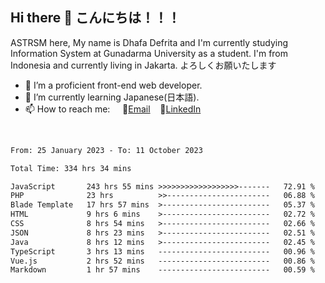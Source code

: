 ## Hi there 👋 こんにちは！！！
ASTRSM here, My name is Dhafa Defrita and I'm currently studying Information System at Gunadarma University as a student. I'm from Indonesia and currently living in Jakarta. よろしくお願いたします

- 🔭 I’m a proficient front-end web developer.
- 🌱 I’m currently learning Japanese(日本語).
- 📫 How to reach me: &nbsp;&nbsp;&nbsp;&nbsp;📧[Email](dhafadefrita@gmail.com)&nbsp;&nbsp;&nbsp;&nbsp;💼[LinkedIn](https://www.linkedin.com/in/dhafa-defrita-rama-yudistira-9357a9229/)
<br>
<!-- <p align="left">
<a href="https://github.com/ASTRSM">
  <img height="180em" src="https://github-readme-stats-eight-theta.vercel.app/api?username=ASTRSM&show_icons=true&theme=dracula&include_all_commits=true&count_private=true"/>
  <img height="180em" src="https://github-readme-stats-eight-theta.vercel.app/api/top-langs/?username=ASTRSM&layout=compact&langs_count=8&theme=dracula"/>
</a>
</p> -->

<!--START_SECTION:waka-->

```txt
From: 25 January 2023 - To: 11 October 2023

Total Time: 334 hrs 34 mins

JavaScript       243 hrs 55 mins >>>>>>>>>>>>>>>>>>-------   72.91 %
PHP              23 hrs          >>-----------------------   06.88 %
Blade Template   17 hrs 57 mins  >------------------------   05.37 %
HTML             9 hrs 6 mins    >------------------------   02.72 %
CSS              8 hrs 54 mins   >------------------------   02.66 %
JSON             8 hrs 23 mins   >------------------------   02.51 %
Java             8 hrs 12 mins   >------------------------   02.45 %
TypeScript       3 hrs 13 mins   -------------------------   00.96 %
Vue.js           2 hrs 52 mins   -------------------------   00.86 %
Markdown         1 hr 57 mins    -------------------------   00.59 %
```

<!--END_SECTION:waka-->
